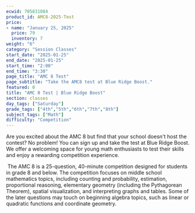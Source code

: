```yaml
---
ecwid: 705831084
product_id: AMC8-2025-Test
price:
- name: "January 25, 2025"
  price: 79
  inventory: 7
weight: "6"
category: "Session Classes"
start_date: "2025-01-25"
end_date: "2025-01-25"
start_time: "2:00"
end_time: "3:30"
page_title: "AMC 8 Test"
page_subtitle: "Take the AMC8 test at Blue Ridge Boost."
featured: 0
title: "AMC 8 Test | Blue Ridge Boost"
section: classes
day_tags: ["Saturday"]
grade_tags: ["4th","5th","6th","7th","8th"]
subject_tags: ["Math"]
difficulty: "Competition"
---
```

<p>Are you excited about the AMC 8 but find that your school doesn't host the contest? No problem! You can sign up and take the test at Blue Ridge Boost. We offer a welcoming space for young math enthusiasts to test their skills and enjoy a rewarding competition experience.</p><p><span class="redactor-invisible-space"> The AMC 8 is a 25-question, 40-minute competition designed for students in grade 8 and below. The competition focuses on middle school mathematics topics, including counting and probability, estimation, proportional reasoning, elementary geometry (including the Pythagorean Theorem), spatial visualization, and interpreting graphs and tables. Some of the later questions may touch on beginning algebra topics, such as linear or quadratic functions and coordinate geometry.</span></p>
